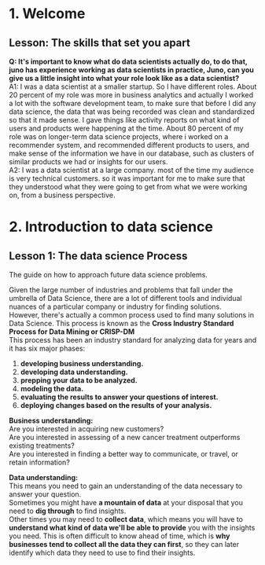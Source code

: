 # 1. Welcome
## Lesson: The skills that set you apart
**Q: It's important to know what do data scientists actually do, to do that, juno has experience working as data scientists in practice, Juno, can you give us a little insight into what your role look like as a data scientist?**  
A1: I was a data scientist at a smaller startup. So I have different roles. About 20 percent of my role was more in business analytics and actually I worked a lot with the software development team, to make sure that before I did any data science, the data that was being recorded was clean and standardized so that it made sense. I gave things like activity reports on what kind of users and products were happening at the time. About 80 percent of my role was on longer-term data science projects, where i worked on a recommender system, and recommended different products to users, and make sense of the information we have in our database, such as clusters of similar products we had or insights for our users.  
A2: I was a data scientist at a large company. most of the time my audience is very technical customers. so it was important for me to make sure that they understood what they were going to get from what we were working on, from a business perspective.

# 2. Introduction to data science
## Lesson 1: The data science Process

The guide on how to approach future data science problems.

Given the large number of industries and problems that fall under the umbrella of Data Science,
there are a lot of different tools and individual nuances of a particular company or industry for finding solutions.  
However, there's actually a common process used to find many solutions in Data Science. This process is known as the **Cross Industry Standard Process for Data Mining or CRISP-DM**            
This process has been an industry standard for analyzing data for years and it has six major phases:
1. **developing business understanding.**
2. **developing data understanding.**
3. **prepping your data to be analyzed.**
4. **modeling the data.**
5. **evaluating the results to answer your questions of interest.**
6. **deploying changes based on the results of your analysis.**

**Business understanding:**  
Are you interested in acquiring new customers?  
Are you interested in assessing of a new cancer treatment outperforms existing treatments?  
Are you interested in finding a better way to communicate, or travel, or retain information?

**Data understanding:**  
This means you need to gain an understanding of
the data necessary to answer your question.  
Sometimes you might have **a mountain of data** at
your disposal that you need to **dig through** to find insights.  
Other times you may need to **collect data**,
which means you will have to **understand what kind of data we'll be able to provide** you with the insights you need.
This is often difficult to know ahead of time,
which is **why businesses tend to collect all the data they can first**,
so they can later identify which data they need to use to find their insights.
